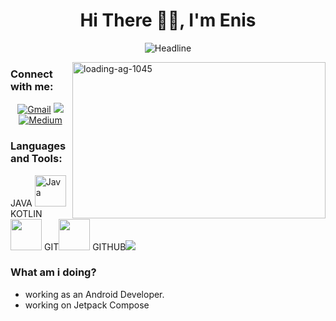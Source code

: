 <h1 align="center">Hi There 👋🏻, I'm Enis</h1>

<div align=center>
  <img src="https://readme-typing-svg.herokuapp.com?font=Qwitcher+Grypen&size=50&letterSpacing=large&pause=1000&center=true&width=435&lines=I'm+an+A+Android+Developer;I'm+an+A+Civil+Engineer" alt="Headline" />
</div>

</div>

<img title="" src="file:///C:/Users/YeniSahil/Desktop/makarov-fairy-tail.gif" alt="loading-ag-1045" align="right" height="250" width="405" data-align="center"> </a>

<h3 align="left">Connect with me:</h3>

<p align="center">
  <a href="mailto:enis.d.kaner@gmail.com"><img src="https://img.icons8.com/?size=75&id=110236&format=png&color=000000" alt="Gmail"/></a>
  <a href="https://www.linkedin.com/in/enis-kaner/"><img src="https://img.icons8.com/?size=75&id=64154&format=png&color=000000"/></a>
  <a href="https://medium.com/@EyoJneSinE"><img src="https://img.icons8.com/?size=75&id=m8ClhVaNuUH7&format=png&color=000000" alt="Medium"/></a>
  </p>

<h3 align="left">Languages and Tools:</h3>

JAVA <img title="" src="https://img.icons8.com/?size=40&id=13679&format=png&color=000000" alt="Java" width="50">   KOTLIN<img title="" src="https://img.icons8.com/?size=100&id=pW9tHQnl55j4&format=png&color=000000" alt=" " width="50" data-align="inline">   GIT<img title="" src="https://img.icons8.com/?size=40&id=TdNhZCWTM0rC&format=png&color=000000" alt="   " width="50">   GITHUB![   ](https://img.icons8.com/?size=40&id=12599&format=png&color=000000)

<h3 align="left">What am i doing?</h3>

- working as an Android Developer.
- working on Jetpack Compose
